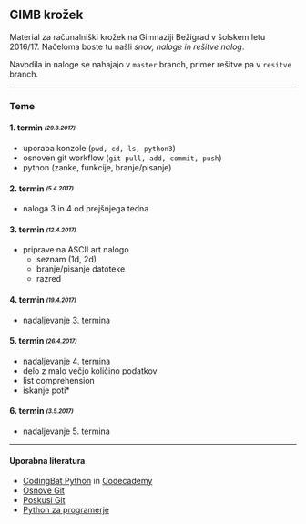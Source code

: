 ## GIMB krožek
Material za računalniški krožek na Gimnaziji Bežigrad v šolskem letu 2016/17.
Načeloma boste tu našli *snov, naloge in rešitve nalog*.

Navodila in naloge se nahajajo v ```master``` branch, primer rešitve pa v ```resitve``` branch.

***
### Teme
#### 1. termin <sub><sup>*(29.3.2017)*<sup><sub>
- uporaba konzole (```pwd, cd, ls, python3```)
- osnoven git workflow (```git pull, add, commit, push```)
- python (zanke, funkcije, branje/pisanje)

#### 2. termin <sub><sup>*(5.4.2017)*<sup><sub>
- naloga 3 in 4 od prejšnjega tedna

#### 3. termin <sub><sup>*(12.4.2017)*<sup><sub>
- priprave na ASCII art nalogo
    - seznam (1d, 2d)
    - branje/pisanje datoteke
    - razred

#### 4. termin <sub><sup>*(19.4.2017)*<sup><sub>
- nadaljevanje 3. termina

#### 5. termin <sub><sup>*(26.4.2017)*<sup><sub>
- nadaljevanje 4. termina
- delo z malo večjo količino podatkov
- list comprehension
- iskanje poti*

#### 6. termin <sub><sup>*(3.5.2017)*<sup><sub>
- nadaljevanje 5. termina

***
#### Uporabna literatura
- [CodingBat Python](http://codingbat.com/python) in [Codecademy](https://www.codecademy.com/learn/python)
- [Osnove Git](http://rogerdudler.github.io/git-guide/)
- [Poskusi Git](https://try.github.io/levels/1/challenges/1)
- [Python za programerje](https://ucilnica.fri.uni-lj.si/file.php/166/Python%20za%20programerje.pdf)
